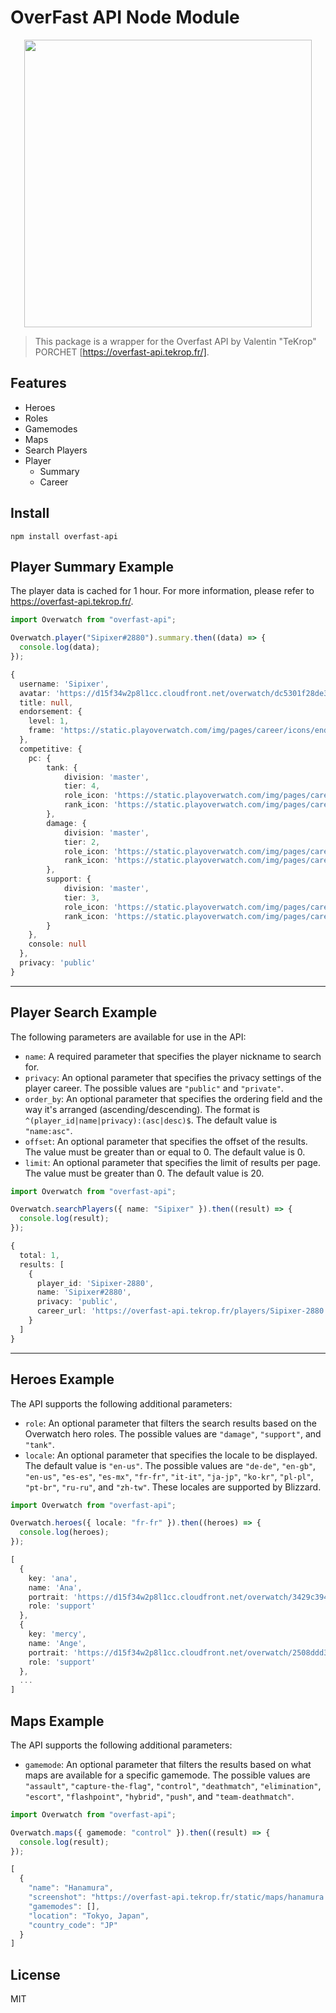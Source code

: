 # OverFast API Node Module

<p align=center><img width="460" src="https://upload.wikimedia.org/wikipedia/commons/thumb/c/c7/Overwatch_2_logo.svg/2560px-Overwatch_2_logo.svg.png"></img></p>

> This package is a wrapper for the Overfast API by Valentin "TeKrop" PORCHET [https://overfast-api.tekrop.fr/].

## Features

- Heroes
- Roles
- Gamemodes
- Maps
- Search Players
- Player
  - Summary
  - Career

## Install

```
npm install overfast-api
```

## Player Summary Example

The player data is cached for 1 hour. For more information, please refer to https://overfast-api.tekrop.fr/.

```typescript
import Overwatch from "overfast-api";

Overwatch.player("Sipixer#2880").summary.then((data) => {
  console.log(data);
});
```

```typescript
{
  username: 'Sipixer',
  avatar: 'https://d15f34w2p8l1cc.cloudfront.net/overwatch/dc5301f28de3bc59660b42f1fde4ef0598013ae9c1a2ba0f079abb94413d45e5.png',
  title: null,
  endorsement: {
    level: 1,
    frame: 'https://static.playoverwatch.com/img/pages/career/icons/endorsement/1-9de6d43ec5.svg#icon'
  },
  competitive: {
    pc: {
        tank: {
            division: 'master',
            tier: 4,
            role_icon: 'https://static.playoverwatch.com/img/pages/career/icons/role/tank-f64702b684.svg#icon',
            rank_icon: 'https://static.playoverwatch.com/img/pages/career/icons/rank/MasterTier-4-397f8722e0.png'
        },
        damage: {
            division: 'master',
            tier: 2,
            role_icon: 'https://static.playoverwatch.com/img/pages/career/icons/role/offense-ab1756f419.svg#icon',
            rank_icon: 'https://static.playoverwatch.com/img/pages/career/icons/rank/MasterTier-2-f736990f04.png'
        },
        support: {
            division: 'master',
            tier: 3,
            role_icon: 'https://static.playoverwatch.com/img/pages/career/icons/role/support-0258e13d85.svg#icon',
            rank_icon: 'https://static.playoverwatch.com/img/pages/career/icons/rank/MasterTier-3-cb03be0a6e.png'
        }
    },
    console: null
  },
  privacy: 'public'
}
```

---

## Player Search Example

The following parameters are available for use in the API:

- `name`: A required parameter that specifies the player nickname to search for.
- `privacy`: An optional parameter that specifies the privacy settings of the player career. The possible values are `"public"` and `"private"`.
- `order_by`: An optional parameter that specifies the ordering field and the way it's arranged (ascending/descending). The format is `^(player_id|name|privacy):(asc|desc)$`. The default value is `"name:asc"`.
- `offset`: An optional parameter that specifies the offset of the results. The value must be greater than or equal to 0. The default value is 0.
- `limit`: An optional parameter that specifies the limit of results per page. The value must be greater than 0. The default value is 20.

```typescript
import Overwatch from "overfast-api";

Overwatch.searchPlayers({ name: "Sipixer" }).then((result) => {
  console.log(result);
});
```

```typescript
{
  total: 1,
  results: [
    {
      player_id: 'Sipixer-2880',
      name: 'Sipixer#2880',
      privacy: 'public',
      career_url: 'https://overfast-api.tekrop.fr/players/Sipixer-2880'
    }
  ]
}
```

---

## Heroes Example

The API supports the following additional parameters:

- `role`: An optional parameter that filters the search results based on the Overwatch hero roles. The possible values are `"damage"`, `"support"`, and `"tank"`.
- `locale`: An optional parameter that specifies the locale to be displayed. The default value is `"en-us"`. The possible values are `"de-de"`, `"en-gb"`, `"en-us"`, `"es-es"`, `"es-mx"`, `"fr-fr"`, `"it-it"`, `"ja-jp"`, `"ko-kr"`, `"pl-pl"`, `"pt-br"`, `"ru-ru"`, and `"zh-tw"`. These locales are supported by Blizzard.

```typescript
import Overwatch from "overfast-api";

Overwatch.heroes({ locale: "fr-fr" }).then((heroes) => {
  console.log(heroes);
});
```

```typescript
[
  {
    key: 'ana',
    name: 'Ana',
    portrait: 'https://d15f34w2p8l1cc.cloudfront.net/overwatch/3429c394716364bbef802180e9763d04812757c205e1b4568bc321772096ed86.png',
    role: 'support'
  },
  {
    key: 'mercy',
    name: 'Ange',
    portrait: 'https://d15f34w2p8l1cc.cloudfront.net/overwatch/2508ddd39a178d5f6ae993ab43eeb3e7961e5a54a9507e6ae347381193f28943.png',
    role: 'support'
  },
  ...
]
```

## Maps Example

The API supports the following additional parameters:

- `gamemode`: An optional parameter that filters the results based on what maps are available for a specific gamemode. The possible values are `"assault"`, `"capture-the-flag"`, `"control"`, `"deathmatch"`, `"elimination"`, `"escort"`, `"flashpoint"`, `"hybrid"`, `"push"`, and `"team-deathmatch"`.

```typescript
import Overwatch from "overfast-api";

Overwatch.maps({ gamemode: "control" }).then((result) => {
  console.log(result);
});
```

```typescript
[
  {
    "name": "Hanamura",
    "screenshot": "https://overfast-api.tekrop.fr/static/maps/hanamura.jpg",
    "gamemodes": [],
    "location": "Tokyo, Japan",
    "country_code": "JP"
  }
]
```



## License

MIT
